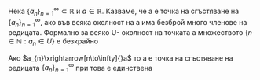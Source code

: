 Нека $\{a_n\}^{\infty}_{n=1}\subset \mathbb{R}$ и $a\in\mathbb{R}$. Казваме, че а е точка на сгъстяване на $\{a_{n}\}^{\infty}_{n=1}$, ако във всяка околност на a има безброй много членове на редицата. Формално за всяко U- околност на точката a множеството $\{n\in\mathbb{N}: a_{n}\in U\}$ е безкрайно

Ако $a_{n}\xrightarrow[n\to\infty]{}a$  то a е точка на сгъстяване на редицата $\{a_{n}\}^{\infty}_{n=1}$ при това е единствена